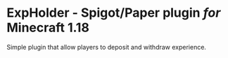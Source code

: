 # ExpHolder - Spigot/Paper plugin *for* Minecraft 1.18
Simple plugin that allow players to deposit and withdraw experience.
